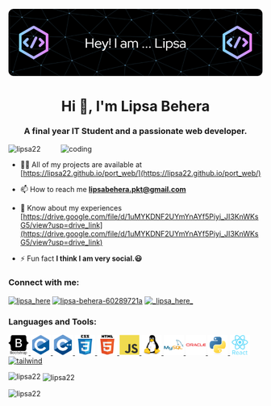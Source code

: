 ![logo](https://github.com/lipsa22/lipsa22/blob/main/github-header-image.png)
<h1 align="center">Hi 👋, I'm Lipsa Behera</h1>
<h3 align="center">A final year IT Student and a passionate web developer.</h3>
<img alt="coding" width="400" align="right" src="https://camo.githubusercontent.com/77971436de10fd1707510a120094781a8a4fe68e79d4159d0bb1168161923470/68747470733a2f2f6d69726f2e6d656469756d2e636f6d2f6d61782f313230302f302a4b32574c4d5445784c79696461374f522e676966">

<p align="left"> <img src="https://komarev.com/ghpvc/?username=lipsa22&label=Profile%20views&color=0e75b6&style=flat" alt="lipsa22" /> </p>

- 👨‍💻 All of my projects are available at [https://lipsa22.github.io/port_web/](https://lipsa22.github.io/port_web/)

- 📫 How to reach me **lipsabehera.pkt@gmail.com**

- 📄 Know about my experiences [https://drive.google.com/file/d/1uMYKDNF2UYmYnAYf5Piyi_JI3KnWKsG5/view?usp=drive_link](https://drive.google.com/file/d/1uMYKDNF2UYmYnAYf5Piyi_JI3KnWKsG5/view?usp=drive_link)

- ⚡ Fun fact **I think I am very social.😃**

<h3 align="left">Connect with me:</h3>
<p align="left">
<a href="https://twitter.com/lipsa_here" target="blank"><img align="center" src="https://raw.githubusercontent.com/rahuldkjain/github-profile-readme-generator/master/src/images/icons/Social/twitter.svg" alt="lipsa_here" height="30" width="40" /></a>
<a href="https://linkedin.com/in/lipsa-behera-60289721a" target="blank"><img align="center" src="https://raw.githubusercontent.com/rahuldkjain/github-profile-readme-generator/master/src/images/icons/Social/linked-in-alt.svg" alt="lipsa-behera-60289721a" height="30" width="40" /></a>
<a href="https://instagram.com/_lipsa_here_" target="blank"><img align="center" src="https://raw.githubusercontent.com/rahuldkjain/github-profile-readme-generator/master/src/images/icons/Social/instagram.svg" alt="_lipsa_here_" height="30" width="40" /></a>
</p>

<h3 align="left">Languages and Tools:</h3>
<p align="left"> <a href="https://getbootstrap.com" target="_blank" rel="noreferrer"> <img src="https://raw.githubusercontent.com/devicons/devicon/master/icons/bootstrap/bootstrap-plain-wordmark.svg" alt="bootstrap" width="40" height="40"/> </a> <a href="https://www.cprogramming.com/" target="_blank" rel="noreferrer"> <img src="https://raw.githubusercontent.com/devicons/devicon/master/icons/c/c-original.svg" alt="c" width="40" height="40"/> </a> <a href="https://www.w3schools.com/cpp/" target="_blank" rel="noreferrer"> <img src="https://raw.githubusercontent.com/devicons/devicon/master/icons/cplusplus/cplusplus-original.svg" alt="cplusplus" width="40" height="40"/> </a> <a href="https://www.w3schools.com/css/" target="_blank" rel="noreferrer"> <img src="https://raw.githubusercontent.com/devicons/devicon/master/icons/css3/css3-original-wordmark.svg" alt="css3" width="40" height="40"/> </a> <a href="https://www.w3.org/html/" target="_blank" rel="noreferrer"> <img src="https://raw.githubusercontent.com/devicons/devicon/master/icons/html5/html5-original-wordmark.svg" alt="html5" width="40" height="40"/> </a> <a href="https://developer.mozilla.org/en-US/docs/Web/JavaScript" target="_blank" rel="noreferrer"> <img src="https://raw.githubusercontent.com/devicons/devicon/master/icons/javascript/javascript-original.svg" alt="javascript" width="40" height="40"/> </a> <a href="https://www.linux.org/" target="_blank" rel="noreferrer"> <img src="https://raw.githubusercontent.com/devicons/devicon/master/icons/linux/linux-original.svg" alt="linux" width="40" height="40"/> </a> <a href="https://www.mysql.com/" target="_blank" rel="noreferrer"> <img src="https://raw.githubusercontent.com/devicons/devicon/master/icons/mysql/mysql-original-wordmark.svg" alt="mysql" width="40" height="40"/> </a> <a href="https://www.oracle.com/" target="_blank" rel="noreferrer"> <img src="https://raw.githubusercontent.com/devicons/devicon/master/icons/oracle/oracle-original.svg" alt="oracle" width="40" height="40"/> </a> <a href="https://www.python.org" target="_blank" rel="noreferrer"> <img src="https://raw.githubusercontent.com/devicons/devicon/master/icons/python/python-original.svg" alt="python" width="40" height="40"/> </a> <a href="https://reactjs.org/" target="_blank" rel="noreferrer"> <img src="https://raw.githubusercontent.com/devicons/devicon/master/icons/react/react-original-wordmark.svg" alt="react" width="40" height="40"/> </a> <a href="https://tailwindcss.com/" target="_blank" rel="noreferrer"> <img src="https://www.vectorlogo.zone/logos/tailwindcss/tailwindcss-icon.svg" alt="tailwind" width="40" height="40"/> </a> </p>

<p><img align="left" src="https://github-readme-stats.vercel.app/api/top-langs?username=lipsa22&show_icons=true&locale=en&layout=compact" alt="lipsa22" /></p>

<p>&nbsp;<img align="center" src="https://github-readme-stats.vercel.app/api?username=lipsa22&show_icons=true&locale=en" alt="lipsa22" /></p>

<p><img align="center" src="https://github-readme-streak-stats.herokuapp.com/?user=lipsa22&" alt="lipsa22" /></p>
